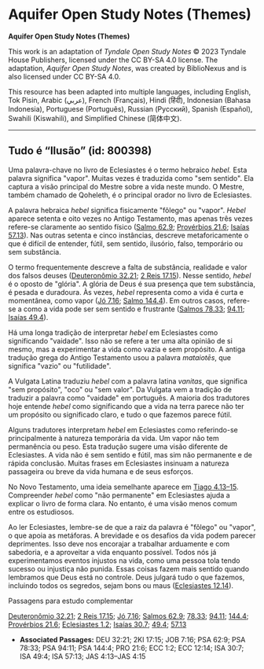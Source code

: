 # Aquifer Open Study Notes (Themes)

**Aquifer Open Study Notes (Themes)**

This work is an adaptation of *Tyndale Open Study Notes* © 2023 Tyndale House Publishers, licensed under the CC BY\-SA 4\.0 license. The adaptation, *Aquifer Open Study Notes*, was created by BiblioNexus and is also licensed under CC BY\-SA 4\.0\.

This resource has been adapted into multiple languages, including English, Tok Pisin, Arabic (عربي), French (Français), Hindi (हिंदी), Indonesian (Bahasa Indonesia), Portuguese (Português), Russian (Русский), Spanish (Español), Swahili (Kiswahili), and Simplified Chinese (简体中文).



--------------------------------

## Tudo é “Ilusão” (id: 800398)

Uma palavra\-chave no livro de Eclesiastes é o termo hebraico *hebel.* Esta palavra significa "vapor". Muitas vezes é traduzida como "sem sentido". Ela captura a visão principal do Mestre sobre a vida neste mundo. O Mestre, também chamado de Qoheleth, é o principal orador no livro de Eclesiastes.

A palavra hebraica *hebel* significa fisicamente "fôlego" ou "vapor". *Hebel* aparece setenta e oito vezes no Antigo Testamento, mas apenas três vezes refere\-se claramente ao sentido físico ([Salmo 62\.9](https://ref.ly/Ps62:9); [Provérbios 21\.6](https://ref.ly/Prov21:6); [Isaías 57\.13](https://ref.ly/Isa57:13)). Nas outras setenta e cinco instâncias, descreve metaforicamente o que é difícil de entender, fútil, sem sentido, ilusório, falso, temporário ou sem substância.

O termo frequentemente descreve a falta de substância, realidade e valor dos falsos deuses ([Deuteronômio 32\.21](https://ref.ly/Deut32:21); [2 Reis 17\.15](https://ref.ly/2Kgs17:15)). Nesse sentido, *hebel* é o oposto de "glória". A glória de Deus é sua presença que tem substância, é pesada e duradoura. Às vezes, *hebel* representa como a vida é curta e momentânea, como vapor ([Jó 7\.16](https://ref.ly/Job7:16); [Salmo 144\.4](https://ref.ly/Ps144:4)). Em outros casos, refere\-se a como a vida pode ser sem sentido e frustrante ([Salmos 78\.33](https://ref.ly/Ps78:33); [94\.11](https://ref.ly/Ps94:11); [Isaías 49\.4](https://ref.ly/Isa49:4)).

Há uma longa tradição de interpretar *hebel* em Eclesiastes como significando "vaidade". Isso não se refere a ter uma alta opinião de si mesmo, mas a experimentar a vida como vazia e sem propósito. A antiga tradução grega do Antigo Testamento usou a palavra *mataiotēs*, que significa "vazio" ou "futilidade".

A Vulgata Latina traduziu *hebel* com a palavra latina *vanitas*, que significa "sem propósito", "oco" ou "sem valor". Da Vulgata vem a tradição de traduzir a palavra como "vaidade" em português. A maioria dos tradutores hoje entende *hebel* como significando que a vida na terra parece não ter um propósito ou significado claro, e tudo o que fazemos parece fútil.

Alguns tradutores interpretam *hebel* em Eclesiastes como referindo\-se principalmente à natureza temporária da vida. Um vapor não tem permanência ou peso. Esta tradução sugere uma visão diferente de Eclesiastes. A vida não é sem sentido e fútil, mas sim não permanente e de rápida conclusão. Muitas frases em Eclesiastes insinuam a natureza passageira ou breve da vida humana e de seus esforços.

No Novo Testamento, uma ideia semelhante aparece em [Tiago 4\.13–15](https://ref.ly/Jas4:13-Jas4:15). Compreender *hebel* como "não permanente" em Eclesiastes ajuda a explicar o livro de forma clara. No entanto, é uma visão menos comum entre os estudiosos.

Ao ler Eclesiastes, lembre\-se de que a raiz da palavra é "fôlego" ou "vapor", o que apoia as metáforas. A brevidade e os desafios da vida podem parecer deprimentes. Isso deve nos encorajar a trabalhar arduamente e com sabedoria, e a aproveitar a vida enquanto possível. Todos nós já experimentamos eventos injustos na vida, como uma pessoa tola tendo sucesso ou injustiça não punida. Essas coisas fazem mais sentido quando lembramos que Deus está no controle. Deus julgará tudo o que fazemos, incluindo todos os segredos, sejam bons ou maus ([Eclesiastes 12\.14](https://ref.ly/Eccl12:14)).

Passagens para estudo complementar

[Deuteronômio 32\.21](https://ref.ly/Deut32:21); [2 Reis 17\.15](https://ref.ly/2Kgs17:15); [Jó 7\.16](https://ref.ly/Job7:16); [Salmos 62\.9](https://ref.ly/Ps62:9); [78\.33](https://ref.ly/Ps78:33); [94\.11](https://ref.ly/Ps94:11); [144\.4](https://ref.ly/Ps144:4); [Provérbios 21\.6](https://ref.ly/Prov21:6); [Eclesiastes 1\.2](https://ref.ly/Eccl1:2); [Isaías 30\.7](https://ref.ly/Isa30:7); [49\.4](https://ref.ly/Isa49:4); [57\.13](https://ref.ly/Isa57:13)

* **Associated Passages:** DEU 32:21; 2KI 17:15; JOB 7:16; PSA 62:9; PSA 78:33; PSA 94:11; PSA 144:4; PRO 21:6; ECC 1:2; ECC 12:14; ISA 30:7; ISA 49:4; ISA 57:13; JAS 4:13–JAS 4:15


